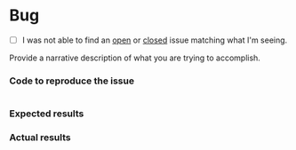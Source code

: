 # Bug
 - [ ] I was not able to find an [open](https://github.com/finalgene/docker-hub-lftp/issues?q=is%3Aopen) or [closed](https://github.com/finalgene/docker-hub-lftp/issues?q=is%3Aclosed) issue matching what I'm seeing.

Provide a narrative description of what you are trying to accomplish.

### Code to reproduce the issue

<!-- Please provide the minimum code necessary to recreate the issue -->

```php
```

### Expected results

<!-- What do you think should have happened? -->

### Actual results

<!-- What did you actually observe? -->
